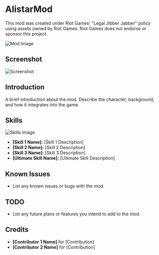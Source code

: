 # AlistarMod

This mod was created under Riot Games' "Legal Jibber Jabber" policy using assets owned by Riot Games. Riot Games does not endorse or sponsor this project.

![Mod Image](https://ddragon.leagueoflegends.com/cdn/img/champion/splash/Alistar_0.jpg)

## Screenshot
![Screenshot](link)


## Introduction
A brief introduction about the mod. Describe the character, background, and how it integrates into the game.

## Skills
![Skills Image](https://github.com/user-attachments/assets/42ccc02b-5f8f-48ac-971e-a43fbc432667)
- **[Skill 1 Name]:** [Skill 1 Description]
- **[Skill 2 Name]:** [Skill 2 Description]
- **[Skill 3 Name]:** [Skill 3 Description]
- **[Ultimate Skill Name]:** [Ultimate Skill Description]

## Known Issues
- List any known issues or bugs with the mod.

## TODO
- List any future plans or features you intend to add to the mod.

## Credits
- **[Contributor 1 Name]** for [Contribution]
- **[Contributor 2 Name]** for [Contribution]

